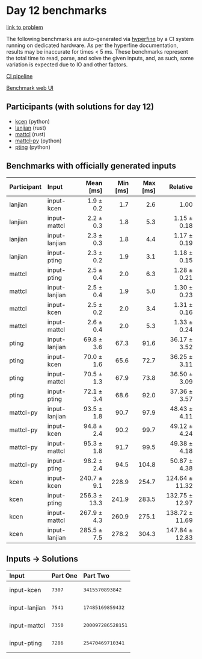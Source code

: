 # Day 12 benchmarks

[link to problem](https://adventofcode.com/2023/day/12)

The following benchmarks are auto-generated via
[hyperfine](https://github.com/sharkdp/hyperfine) by a CI system running on
dedicated hardware. As per the hyperfine documentation, results may be
inaccurate for times < 5 ms. These benchmarks represent the total time to read,
parse, and solve the given inputs, and, as such, some variation is expected due
to IO and other factors.

[CI pipeline](http://ci.papercode.net:8080/teams/main/pipelines/aoc2023)

[Benchmark web UI](https://aoc.ancalagon.black)


## Participants (with solutions for day 12)

- [kcen](https://github.com/kcen/aoc2023) (python)
- [lanjian](https://github.com/lanjian/aoc-2023) (rust)
- [mattcl](https://github.com/mattcl/aoc2023) (rust)
- [mattcl-py](https://github.com/mattcl/aoc2023-py) (python)
- [pting](https://github.com/pting/aoc2023) (python)


## Benchmarks with officially generated inputs

| Participant | Input | Mean [ms] | Min [ms] | Max [ms] | Relative |
|:---|:---|---:|---:|---:|---:|
| lanjian | input-kcen | 1.9 ± 0.2 | 1.7 | 2.6 | 1.00 |
| lanjian | input-mattcl | 2.2 ± 0.3 | 1.8 | 5.3 | 1.15 ± 0.18 |
| lanjian | input-lanjian | 2.3 ± 0.3 | 1.8 | 4.4 | 1.17 ± 0.19 |
| lanjian | input-pting | 2.3 ± 0.2 | 1.9 | 3.1 | 1.18 ± 0.15 |
| mattcl | input-pting | 2.5 ± 0.4 | 2.0 | 6.3 | 1.28 ± 0.21 |
| mattcl | input-lanjian | 2.5 ± 0.4 | 1.9 | 5.0 | 1.30 ± 0.23 |
| mattcl | input-kcen | 2.5 ± 0.2 | 2.0 | 3.4 | 1.31 ± 0.16 |
| mattcl | input-mattcl | 2.6 ± 0.4 | 2.0 | 5.3 | 1.33 ± 0.24 |
| pting | input-lanjian | 69.8 ± 3.6 | 67.3 | 91.6 | 36.17 ± 3.52 |
| pting | input-kcen | 70.0 ± 1.6 | 65.6 | 72.7 | 36.25 ± 3.11 |
| pting | input-mattcl | 70.5 ± 1.3 | 67.9 | 73.8 | 36.50 ± 3.09 |
| pting | input-pting | 72.1 ± 3.4 | 68.6 | 92.0 | 37.36 ± 3.57 |
| mattcl-py | input-lanjian | 93.5 ± 1.8 | 90.7 | 97.9 | 48.43 ± 4.11 |
| mattcl-py | input-kcen | 94.8 ± 2.4 | 90.2 | 99.7 | 49.12 ± 4.24 |
| mattcl-py | input-mattcl | 95.3 ± 1.8 | 91.7 | 99.5 | 49.38 ± 4.18 |
| mattcl-py | input-pting | 98.2 ± 2.4 | 94.5 | 104.8 | 50.87 ± 4.38 |
| kcen | input-kcen | 240.7 ± 9.1 | 228.9 | 254.7 | 124.64 ± 11.32 |
| kcen | input-pting | 256.3 ± 13.3 | 241.9 | 283.5 | 132.75 ± 12.97 |
| kcen | input-mattcl | 267.9 ± 4.3 | 260.9 | 275.1 | 138.72 ± 11.69 |
| kcen | input-lanjian | 285.5 ± 7.5 | 278.2 | 304.3 | 147.84 ± 12.83 |


## Inputs -> Solutions

| Input | Part One | Part Two |
|:---|:---|:---|
|input-kcen|<pre>7307</pre>|<pre>3415570893842</pre>|
|input-lanjian|<pre>7541</pre>|<pre>17485169859432</pre>|
|input-mattcl|<pre>7350</pre>|<pre>200097286528151</pre>|
|input-pting|<pre>7286</pre>|<pre>25470469710341</pre>|